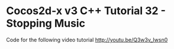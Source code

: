 Cocos2d-x v3 C++ Tutorial 32 - Stopping Music
=============================================

Code for the following video tutorial http://youtu.be/Q3w3v_Iwsn0

